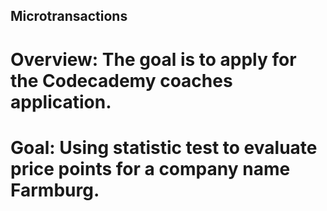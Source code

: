 ## Microtransactions

# Overview: The goal is to apply for the Codecademy coaches application.

# Goal: Using statistic test to evaluate price points for a company name Farmburg. 
